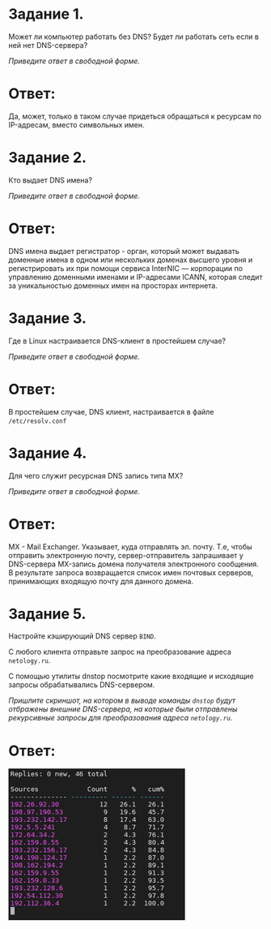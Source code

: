 # Задание 1.
Может ли компьютер работать без DNS? Будет ли работать сеть если в ней нет DNS-сервера?

*Приведите ответ в свободной форме.*  

# Ответ:  
Да, может, только в таком случае придеться обращаться к ресурсам по IP-адресам, вместо символьных имен.  

# Задание 2.
Кто выдает DNS имена?

*Приведите ответ в свободной форме.*  

# Ответ:  
DNS имена выдает регистратор - орган, который может выдавать доменные имена в одном или нескольких доменах 
высшего уровня и регистрировать их при помощи сервиса InterNIC — корпорации по управлению доменными именами 
и IP-адресами ICANN, которая следит за уникальностью доменных имен на просторах интернета.  

# Задание 3.
Где в Linux настраивается DNS-клиент в простейшем случае?

*Приведите ответ в свободной форме.*  

# Ответ:  
В простейшем случае, DNS клиент, настраивается в файле `/etc/resolv.conf`  

# Задание 4.
Для чего служит ресурсная DNS запись типа MX?

*Приведите ответ в свободной форме.*  

# Ответ:  
MX - Mail Exchanger. Указывает, куда отправлять  эл. почту.
Т.е, чтобы отправить электронную почту, сервер-отправитель запрашивает у DNS-сервера MX-запись домена получателя
электронного сообщения. В результате запроса возвращается список имен почтовых серверов,
принимающих входящую почту для данного домена.  

# Задание 5.
Настройте кэширующий DNS сервер `BIND`.

С любого клиента отправьте запрос на преобразование адреса `netology.ru`.

С помощью утилиты dnstop посмотрите какие входящие и исходящие запросы обрабатывались DNS-сервером.

*Пришлите скриншот, на котором в выводе команды `dnstop` будут отбражены внешние DNS-сервера, на которые были 
отправлены рекурсивные запросы для преобразования адреса `netology.ru`.*  

# Ответ:  
![pic1](1.PNG)

